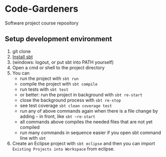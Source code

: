Code-Gardeners
==============

Software project course repository


Setup development environment
-----------------------------

1. git clone
2. [Install sbt](http://www.scala-sbt.org/0.13/tutorial/Setup.html)
3. (windows: logout, or put sbt into PATH yourself)
4. Open a cmd or shell to the project directory
5. You can
    - run the project with `sbt run`
    - compile the project with `sbt compile`
    - run tests with `sbt test`
    - or better: run the project in background with `sbt re-start`
    - close the background process with `sbt re-stop`
    - see test coverage `sbt clean coverage test`
    - run any of above commands again when there is a file change by adding `~` in front, like `sbt ~re-start`
    - all commands above compiles the needed files that are not yet compiled
    - run many commands in sequence easier if you open sbt command line with `sbt`
6. Create an Eclipse project with `sbt eclipse` and then you can import `Existing Projects into Workspace` from eclipse.

